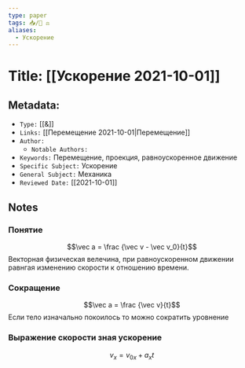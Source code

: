 ```yaml
---
type: paper
tags: 📥️/📜️ ⚖️
aliases:
  - Ускорение
---
```




# Title: **[[Ускорение 2021-10-01]]**


## Metadata:

- `Type:` [[&]]
- `Links:` [[Перемещение 2021-10-01|Перемещение]]
- `Author:` 
	- `Notable Authors:` 
- `Keywords:` Перемещение, проекция, равноускоренное движение
- `Specific Subject:` Ускорение
- `General Subject:` Механика
- `Reviewed Date:` [[2021-10-01]]


## Notes

### Понятие
$$\vec a = \frac {\vec v - \vec v_0}{t}$$
Векторная физическая велечина, при равноускоренном движении равнгая изменению скорости к отношению времени.

### Сокращение 
$$\vec a = \frac {\vec v}{t}$$
Если тело изначально покоилось то можно сократить уровнение

### Выражение скорости зная ускорение 
$$v_x = v_{0x} + a_xt$$
